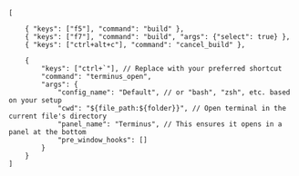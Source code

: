 
    [
    
        { "keys": ["f5"], "command": "build" },
        { "keys": ["f7"], "command": "build", "args": {"select": true} },
        { "keys": ["ctrl+alt+c"], "command": "cancel_build" },
    
        {
            "keys": ["ctrl+`"], // Replace with your preferred shortcut
            "command": "terminus_open",
            "args": {
                "config_name": "Default", // or "bash", "zsh", etc. based on your setup
                "cwd": "${file_path:${folder}}", // Open terminal in the current file's directory
                "panel_name": "Terminus", // This ensures it opens in a panel at the bottom
                "pre_window_hooks": []
            }
        }
    ]

